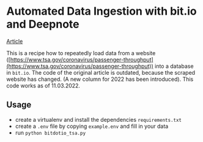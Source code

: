 # Automated Data Ingestion with bit.io and Deepnote

[Article](https://deepnote.com/@dliden-bitdotio/Automated-Data-Ingestion-with-bitio-and-Deepnote-ZsWcvdxXSFKk2y5YF9LcNA)

This is a recipe how to repeatedly load data from a website ([https://www.tsa.gov/coronavirus/passenger-throughput](https://www.tsa.gov/coronavirus/passenger-throughput)) into a database in `bit.io`. The code of the original article is outdated, because the scraped website has changed. (A new column for 2022 has been introduced). This code works as of 11.03.2022.

## Usage

* create a virtualenv and install the dependencies `requirements.txt`
* create a `.env` file by copying `example.env` and fill in your data
* run `python bitdotio_tsa.py`
